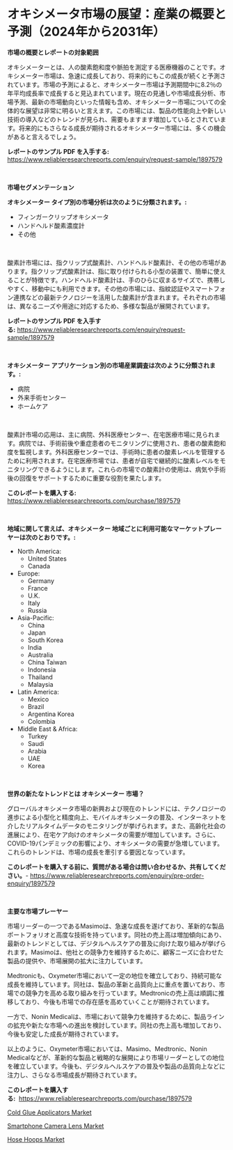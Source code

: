 <p><h1>オキシメータ市場の展望：産業の概要と予測（2024年から2031年）</h1></p><p><strong>市場の概要とレポートの対象範囲</strong></p>
<p><p>オキシメーターとは、人の酸素飽和度や脈拍を測定する医療機器のことです。オキシメーター市場は、急速に成長しており、将来的にもこの成長が続くと予測されています。市場の予測によると、オキシメーター市場は予測期間中に8.2％の年平均成長率で成長すると見込まれています。現在の見通しや市場成長分析、市場予測、最新の市場動向といった情報も含め、オキシメーター市場についての全体的な展望は非常に明るいと言えます。この市場には、製品の性能向上や新しい技術の導入などのトレンドが見られ、需要もますます増加しているとされています。将来的にもさらなる成長が期待されるオキシメーター市場には、多くの機会があると言えるでしょう。</p></p>
<p><strong>レポートのサンプル PDF を入手する:</strong> <a href="https://www.reliableresearchreports.com/enquiry/request-sample/1897579">https://www.reliableresearchreports.com/enquiry/request-sample/1897579</a></p>
<p>&nbsp;</p>
<p><strong>市場セグメンテーション</strong></p>
<p><strong>オキシメーター タイプ別の市場分析は次のように分類されます。:</strong></p>
<p><ul><li>フィンガークリップオキシメータ</li><li>ハンドヘルド酸素濃度計</li><li>その他</li></ul></p>
<p>&nbsp;</p>
<p><p>酸素計市場には、指クリップ式酸素計、ハンドヘルド酸素計、その他の市場があります。指クリップ式酸素計は、指に取り付けられる小型の装置で、簡単に使えることが特徴です。ハンドヘルド酸素計は、手のひらに収まるサイズで、携帯しやすく、移動中にも利用できます。その他の市場には、指紋認証やスマートフォン連携などの最新テクノロジーを活用した酸素計が含まれます。それぞれの市場は、異なるニーズや用途に対応するため、多様な製品が展開されています。</p></p>
<p><strong>レポートのサンプル PDF を入手する:</strong>&nbsp;<a href="https://www.reliableresearchreports.com/enquiry/request-sample/1897579">https://www.reliableresearchreports.com/enquiry/request-sample/1897579</a></p>
<p>&nbsp;</p>
<p><strong> オキシメーター アプリケーション別の市場産業調査は次のように分類されます。:</strong></p>
<p><ul><li>病院</li><li>外来手術センター</li><li>ホームケア</li></ul></p>
<p>&nbsp;</p>
<p><p>酸素計市場の応用は、主に病院、外科医療センター、在宅医療市場に見られます。病院では、手術前後や重症患者のモニタリングに使用され、患者の酸素飽和度を監視します。外科医療センターでは、手術時に患者の酸素レベルを管理するために利用されます。在宅医療市場では、患者が自宅で継続的に酸素レベルをモニタリングできるようにします。これらの市場での酸素計の使用は、病気や手術後の回復をサポートするために重要な役割を果たします。</p></p>
<p><strong>このレポートを購入する:</strong>&nbsp; <a href="https://www.reliableresearchreports.com/purchase/1897579">https://www.reliableresearchreports.com/purchase/1897579</a></p>
<p>&nbsp;</p>
<p><strong>地域に関して言えば、オキシメーター 地域ごとに利用可能なマーケットプレーヤーは次のとおりです。:</strong></p>
<p><ul>
    <li>
        North America:
        <ul>
            <li>United States</li>
            <li>Canada</li>
        </ul>
    </li>
    <li>
        Europe:
        <ul>
            <li>Germany</li>
            <li>France</li>
            <li>U.K.</li>
            <li>Italy</li>
            <li>Russia</li>
        </ul>
    </li>
    <li>
        Asia-Pacific:
        <ul>
            <li>China</li>
            <li>Japan</li>
            <li>South Korea</li>
            <li>India</li>
            <li>Australia</li>
            <li>China Taiwan</li>
            <li>Indonesia</li>
            <li>Thailand</li>
            <li>Malaysia</li>
        </ul>
    </li>
    <li>
        Latin America:
        <ul>
            <li>Mexico</li>
            <li>Brazil</li>
            <li>Argentina Korea</li>
            <li>Colombia</li>
        </ul>
    </li>
    <li>
        Middle East & Africa:
        <ul>
            <li>Turkey</li>
            <li>Saudi</li>
            <li>Arabia</li>
            <li>UAE</li>
            <li>Korea</li>
        </ul>
    </li>
    </ul></p>
<p>&nbsp;</p>
<p><strong>世界の新たなトレンドとは オキシメーター 市場？</strong></p>
<p><p>グローバルオキシメータ市場の新興および現在のトレンドには、テクノロジーの進歩による小型化と精度向上、モバイルオキシメータの普及、インターネットを介したリアルタイムデータのモニタリングが挙げられます。また、高齢化社会の進展により、在宅ケア向けのオキシメータの需要が増加しています。さらに、COVID-19パンデミックの影響により、オキシメータの需要が急増しています。これらのトレンドは、市場の成長を牽引する要因となっています。</p></p>
<p><strong>このレポートを購入する前に、質問がある場合は問い合わせるか、共有してください。</strong>- <a href="https://www.reliableresearchreports.com/enquiry/pre-order-enquiry/1897579">https://www.reliableresearchreports.com/enquiry/pre-order-enquiry/1897579</a></p>
<p>&nbsp;</p>
<p><strong>主要な市場プレーヤー</strong></p>
<p><p>市場リーダーの一つであるMasimoは、急速な成長を遂げており、革新的な製品ポートフォリオと高度な技術を持っています。同社の売上高は増加傾向にあり、最新のトレンドとしては、デジタルヘルスケアの普及に向けた取り組みが挙げられます。Masimoは、他社との競争力を維持するために、顧客ニーズに合わせた製品の提供や、市場展開の拡大に注力しています。</p><p>Medtronicも、Oxymeter市場において一定の地位を確立しており、持続可能な成長を維持しています。同社は、製品の革新と品質向上に重点を置いており、市場での競争力を高める取り組みを行っています。Medtronicの売上高は順調に推移しており、今後も市場での存在感を高めていくことが期待されています。</p><p>一方で、Nonin Medicalは、市場において競争力を維持するために、製品ラインの拡充や新たな市場への進出を検討しています。同社の売上高も増加しており、今後も安定した成長が期待されています。</p><p>以上のように、Oxymeter市場においては、Masimo、Medtronic、Nonin Medicalなどが、革新的な製品と戦略的な展開により市場リーダーとしての地位を確立しています。今後も、デジタルヘルスケアの普及や製品の品質向上などに注力し、さらなる市場成長が期待されています。</p></p>
<p><strong>このレポートを購入する:</strong>&nbsp;&nbsp;<a href="https://www.reliableresearchreports.com/purchase/1897579">https://www.reliableresearchreports.com/purchase/1897579</a></p>
<p><p><a href="https://natural-crush-b99.notion.site/Decoding-the-Cold-Glue-Applicators-Market-A-Deep-Dive-into-the-Latest-Market-Trends-Market-Segment-2bc22e5f97aa4e3695df9b49a45a8c5f">Cold Glue Applicators Market</a></p><p><a href="https://github.com/Alonsoolds3wq1d81czn8rbol/Market-Research-Report-List-1/blob/main/smartphone-camera-lens-market.md">Smartphone Camera Lens Market</a></p><p><a href="https://github.com/yemakinde/Market-Research-Report-List-1/blob/main/hose-hoops-market.md">Hose Hoops Market</a></p></p>